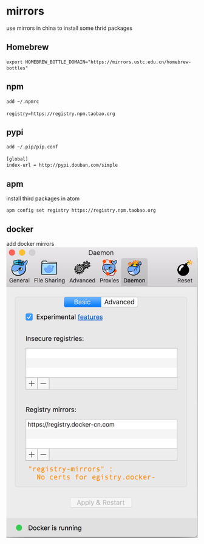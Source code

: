 # mirrors
use mirrors in china to install some thrid packages

## Homebrew
```
export HOMEBREW_BOTTLE_DOMAIN="https://mirrors.ustc.edu.cn/homebrew-bottles"
```

## npm

```
add ~/.npmrc

registry=https://registry.npm.taobao.org
```

## pypi
```
add ~/.pip/pip.conf

[global]
index-url = http://pypi.douban.com/simple
```

## apm
install third packages in atom
```
apm config set registry https://registry.npm.taobao.org
```

## docker
add docker mirrors
<img src='images/docker.png'></img>
